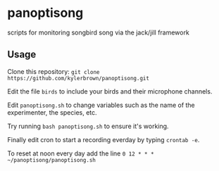 panoptisong
===========

scripts for monitoring songbird song via the jack/jill framework


Usage
--------

Clone this repository: `git clone https://github.com/kylerbrown/panoptisong.git`

Edit the file `birds` to include your birds and their microphone channels.

Edit `panoptisong.sh` to change variables such as the name of the experimenter, the species, etc.

Try running `bash panoptisong.sh` to ensure it's working.

Finally edit cron to start a recording everday by typing `crontab -e`.

To reset at noon every day add the line `0 12 * * * ~/panoptisong/panoptisong.sh`
